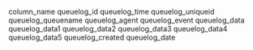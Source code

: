 column_name
queuelog_id
queuelog_time
queuelog_uniqueid
queuelog_queuename
queuelog_agent
queuelog_event
queuelog_data
queuelog_data1
queuelog_data2
queuelog_data3
queuelog_data4
queuelog_data5
queuelog_created
queuelog_date
